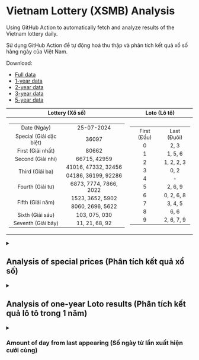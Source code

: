 # Vietnam Lottery (XSMB) Analysis

Using GitHub Action to automatically fetch and analyze results of the Vietnam lottery daily.

Sử dụng GitHub Action để tự động hoá thu thập và phân tích kết quả xổ số hàng ngày của Việt Nam.

Download:

* [Full data](https://raw.githubusercontent.com/khiemdoan/vietnam-lottery-xsmb-analysis/main/results/xsmb.csv)
* [1-year data](https://raw.githubusercontent.com/khiemdoan/vietnam-lottery-xsmb-analysis/main/results/xsmb_1_year.csv)
* [2-year data](https://raw.githubusercontent.com/khiemdoan/vietnam-lottery-xsmb-analysis/main/results/xsmb_2_year.csv)
* [3-year data](https://raw.githubusercontent.com/khiemdoan/vietnam-lottery-xsmb-analysis/main/results/xsmb_3_year.csv)
* [5-year data](https://raw.githubusercontent.com/khiemdoan/vietnam-lottery-xsmb-analysis/main/results/xsmb_5_year.csv)

| Lottery (Xổ số) | Loto (Lô tô) |
| :------------: | :----------: |
| <table><tr><td>Date (Ngày)</td><td>25-07-2024</td></tr><tr><td>Special (Giải dặc biệt)</td><td>36097</td></tr><tr><td>First (Giải nhất)</td><td>80662</td></tr><tr><td>Second (Giải nhì)</td><td>66715, 42959</td></tr><tr><td rowspan="2">Third (Giải ba)</td><td>41016, 47332, 32456</td></tr><tr><td>04186, 36199, 92286</td></tr><tr><td>Fourth (Giải tư)</td><td>6873, 7774, 7866, 2022</td></tr><tr><td rowspan="2">Fifth (Giải năm)</td><td>1523, 3652, 5902</td></tr><tr><td>8060, 2696, 5622</td></tr><tr><td>Sixth (Giải sáu)</td><td>103, 075, 030</td></tr><tr><td>Seventh (Giải bảy)</td><td>11, 21, 68, 92</td></tr></table> | <table><tr><td>First (Đầu)</td><td>Last (Đuôi)</td></tr><tr><td>0</td><td>2, 3</td></tr><tr><td>1</td><td>1, 5, 6</td></tr><tr><td>2</td><td>1, 2, 2, 3</td></tr><tr><td>3</td><td>0, 2</td></tr><tr><td>4</td><td>-</td></tr><tr><td>5</td><td>2, 6, 9</td></tr><tr><td>6</td><td>0, 2, 6, 8</td></tr><tr><td>7</td><td>3, 4, 5</td></tr><tr><td>8</td><td>6, 6</td></tr><tr><td>9</td><td>2, 6, 7, 9</td></tr></table> |

<details>
  <summary><h2>Analysis of special prices (Phân tích kết quả xổ số)</h2></summary>
  <h3>Amount of day from last appearing (Số ngày từ lần xuất hiện cuối cùng)</h3>

  ![Delta](images/special_delta.jpg)

  <h3>Top 10 amount of day from last appearing (Top 10 số lâu chưa xuất hiện)</h3>

  ![Delta top 10](images/special_delta_top_10.jpg)
</details>

<details>
  <summary><h2>Analysis of one-year Loto results (Phân tích kết quả lô tô trong 1 năm)</h2></summary>

  Max: 129. Min: 65.

  Mean: 97.74. Standard deviation: 11.36.

  <h3>Detail (Chi tiết)</h3>

  ![Detail](images/heatmap.jpg)

  <h3>Top 10</h3>

  ![Top 10](images/top-10.jpg)

  <h3>Distribution (Phân bổ)</h3>

  ![Distribution](images/distribution.jpg)
</details>

<details>
  <summary><h3>Amount of day from last appearing (Số ngày từ lần xuất hiện cưới cùng)</h2></summary>

  ![Delta](images/delta.jpg)

  <h3>Top 10 amount of day from last appearing (Top 10 số lâu chưa xuất hiện)</h3>

  ![Delta top 10](images/delta_top_10.jpg)
</details>